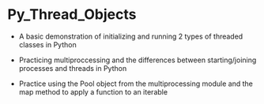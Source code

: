 # Py_Thread_Objects
* A basic demonstration of initializing and running 2 types of threaded classes in Python

* Practicing multiproccessing and the differences between starting/joining processes and threads in Python

* Practice using the Pool object from the multiprocessing module and the map method to apply a function to an iterable
